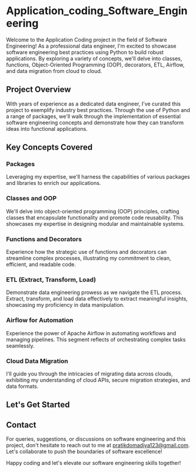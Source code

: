 # Application_coding_Software_Engineering

Welcome to the Application Coding project in the field of Software Engineering! As a professional data engineer, I'm excited to showcase software engineering best practices using Python to build robust applications. By exploring a variety of concepts, we'll delve into classes, functions, Object-Oriented Programming (OOP), decorators, ETL, Airflow, and data migration from cloud to cloud.

## Project Overview

With years of experience as a dedicated data engineer, I've curated this project to exemplify industry best practices. Through the use of Python and a range of packages, we'll walk through the implementation of essential software engineering concepts and demonstrate how they can transform ideas into functional applications.

## Key Concepts Covered

### Packages

Leveraging my expertise, we'll harness the capabilities of various packages and libraries to enrich our applications. 

### Classes and OOP

We'll delve into object-oriented programming (OOP) principles, crafting classes that encapsulate functionality and promote code reusability. This showcases my expertise in designing modular and maintainable systems.

### Functions and Decorators

Experience how the strategic use of functions and decorators can streamline complex processes, illustrating my commitment to clean, efficient, and readable code.

### ETL (Extract, Transform, Load)

Demonstrate data engineering prowess as we navigate the ETL process. Extract, transform, and load data effectively to extract meaningful insights, showcasing my proficiency in data manipulation.

### Airflow for Automation

Experience the power of Apache Airflow in automating workflows and managing pipelines. This segment reflects of orchestrating complex tasks seamlessly.

### Cloud Data Migration

I'll guide you through the intricacies of migrating data across clouds, exhibiting my understanding of cloud APIs, secure migration strategies, and data formats.

## Let's Get Started

## Contact

For queries, suggestions, or discussions on software engineering and this project, don't hesitate to reach out to me at pratikdomadiya123@gmail.com. Let's collaborate to push the boundaries of software excellence!

Happy coding and let's elevate our software engineering skills together!


